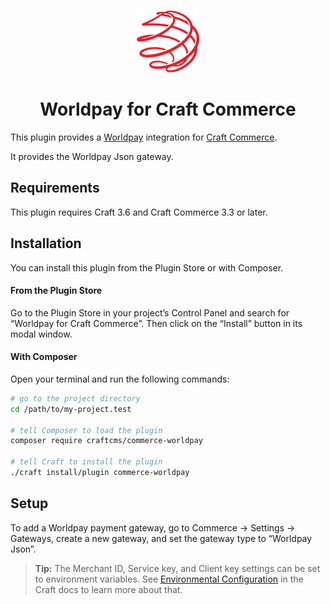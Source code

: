 <p align="center"><img src="./src/icon.svg" width="100" height="100" alt="Worldpay for Craft Commerce icon"></p>

<h1 align="center">Worldpay for Craft Commerce</h1>

This plugin provides a [Worldpay](https://www.worldpay.com/) integration for [Craft Commerce](https://craftcms.com/commerce).

It provides the Worldpay Json gateway.

## Requirements

This plugin requires Craft 3.6 and Craft Commerce 3.3 or later.

## Installation

You can install this plugin from the Plugin Store or with Composer.

#### From the Plugin Store

Go to the Plugin Store in your project’s Control Panel and search for “Worldpay for Craft Commerce”. Then click on the “Install” button in its modal window.

#### With Composer

Open your terminal and run the following commands:

```bash
# go to the project directory
cd /path/to/my-project.test

# tell Composer to load the plugin
composer require craftcms/commerce-worldpay

# tell Craft to install the plugin
./craft install/plugin commerce-worldpay
```

## Setup

To add a Worldpay payment gateway, go to Commerce → Settings → Gateways, create a new gateway, and set the gateway type to “Worldpay Json”.

> **Tip:** The Merchant ID, Service key, and Client key settings can be set to environment variables. See [Environmental Configuration](https://docs.craftcms.com/v3/config/environments.html) in the Craft docs to learn more about that.
